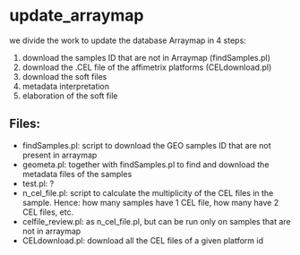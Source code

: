 # update_arraymap

we divide the work to update the database Arraymap in 4 steps:
  1. download the samples ID that are not in Arraymap (findSamples.pl)
  2. download the .CEL file of the affimetrix platforms (CELdownload.pl)
  3. download the soft files
  4. metadata interpretation
  5. elaboration of the soft file

## Files:

* findSamples.pl: script to download the GEO samples ID that are not present in arraymap
* geometa.pl: together with findSamples.pl to find and download the metadata files of the samples
* test.pl: ?
* n_cel_file.pl: script to calculate the multiplicity of the CEL files in the sample. Hence: how many samples have 1 CEL file, how many have 2 CEL files, etc.
* celfile_review.pl: as n_cel_file.pl, but can be run only on samples that are not in arraymap
* CELdownload.pl: download all the CEL files of a given platform id
